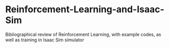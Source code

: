 # Reinforcement-Learning-and-Isaac-Sim
Bibliographical review of Reinforcement Learning, with example codes, as well as training in Isaac Sim simulator
